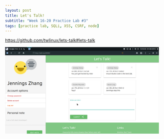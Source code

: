 ```yaml
---
layout: post
title: Let's Talk!
subtitle: "Week 16-20 Practice Lab #3"
tags: [practice lab, SQLi, XSS, CSRF, node]
---
```


<https://github.com/twlinux/lets-talk#lets-talk>

![Screenshot](/img/lets-talk-screenshot.png)
